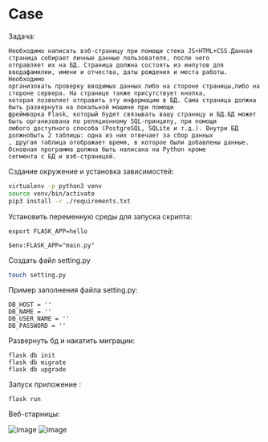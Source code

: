 # Case

Задача:

```TASK
Необходимо написать вэб-страницу при помощи стека JS+HTML+CSS.Данная страница собирает личные данные пользователя, после чего
отправляет их на БД. Страница должна состоять из инпутов для вводафамилии, имени и отчества, даты рождения и места работы. Необходимо
организовать проверку вводимых данных либо на стороне страницы,либо на стороне сервера. На странице также присутствует кнопка,
которая позволяет отправить эту информацию в БД. Сама страница должна быть развернута на локальной машине при помощи
фреймворка Flask, который будет связывать вашу страницу и БД.БД может быть организована по реляционному SQL-принципу, при помощи
любого доступного способа (PostgreSQL, SQLite и т.д.). Внутри БД должнобыть 2 таблицы: одна из них отвечает за сбор данных
, другая таблица отображает время, в которое были добавлены данные. Основная программа должна быть написана на Python кроме
сегмента с БД и вэб-страницой.
```

Сздание окружение и установка зависимостей:

```bash
virtualenv -p python3 venv
source venv/bin/activate
pip3 install -r ./requirements.txt
```

Установить переменную среды для запуска скрипта:

```linux, Mac
export FLASK_APP=hello
```
```Windows
$env:FLASK_APP="main.py"
```

Создать файл setting.py

```bash
touch setting.py
```

Пример заполнения файла setting.py:

```
DB_HOST = ''
DB_NAME = ''
DB_USER_NAME = ''
DB_PASSWORD = ''
```

Развернуть бд и накатить миграции:

```flask-sqlalchemy
flask db init
flask db migrate
flask db upgrade
```

Запуск приложение :

```run application
flask run
```

Веб-старницы:

![image](https://user-images.githubusercontent.com/107006539/234625737-59fc4426-0b5b-4911-ae9d-85f5041b4c0e.png)
![image](https://user-images.githubusercontent.com/107006539/234625940-671f33ab-61a2-42b5-9e4c-c5c326dfd8ae.png)




